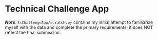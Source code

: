 # Technical Challenge App

_**Note**_: `SsChallengeApp/scratch.py` contains my initial attempt to familiarize myself with the data and complete the primary requirements; it does NOT reflect the final submission.

